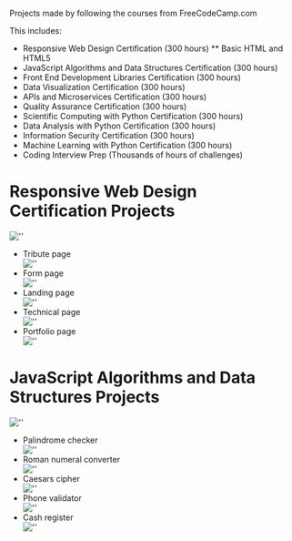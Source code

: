 Projects made by following the courses from FreeCodeCamp.com

This includes:
* Responsive Web Design Certification (300 hours)
** Basic HTML and HTML5
* JavaScript Algorithms and Data Structures Certification (300 hours)
* Front End Development Libraries Certification (300 hours)
* Data Visualization Certification (300 hours)
* APIs and Microservices Certification (300 hours)
* Quality Assurance Certification (300 hours)
* Scientific Computing with Python Certification (300 hours)
* Data Analysis with Python Certification (300 hours)
* Information Security Certification (300 hours)
* Machine Learning with Python Certification (300 hours)
* Coding Interview Prep (Thousands of hours of challenges)

# Responsive Web Design Certification Projects
 
![''](./certifications/Responsive-Web-Design-Certification.png)

* Tribute page<br>
    ![''](./Responsive-Web-Design-Certification/tribute-project/screenshoot.png)
* Form page<br>
    ![''](./Responsive-Web-Design-Certification/form-project/screenshoot.png)
* Landing page<br>
    ![''](./Responsive-Web-Design-Certification/landing-project/screenshoot.png)
* Technical page<br>
    ![''](./Responsive-Web-Design-Certification/technical-project/screenshoot.png)
* Portfolio page<br>
    ![''](./Responsive-Web-Design-Certification/portfolio-project/screenshoot.png)
# JavaScript Algorithms and Data Structures Projects
![''](./certifications/JavaScript-Algorithms-and-Data-Structures-Certification.png)
* Palindrome checker<br>
    ![''](./JavaScript-Algorithms-and-Data-Structures/palindrome-checker/screenshoot.png)
* Roman numeral converter<br>
    ![''](./JavaScript-Algorithms-and-Data-Structures/roman-numeral-converter/screenshoot.png)
* Caesars cipher<br>
    ![''](./JavaScript-Algorithms-and-Data-Structures/caesars-cipher/screenshoot.png)
* Phone validator<br>
    ![''](./JavaScript-Algorithms-and-Data-Structures/phone-validator/screenshoot.png)
* Cash register<br>
    ![''](./JavaScript-Algorithms-and-Data-Structures/cash-register/screenshoot.png)
